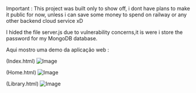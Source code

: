 Important :   This project was built only to show off, i dont have plans to make it public for now, unless i can save some money to spend on railway or any other backend cloud service xD

I hided the file server.js due to vulnerability concerns,it is were i store the password for my MongoDB database.

Aqui mostro uma demo da aplicação web :

(Index.html)
![Image](https://github.com/user-attachments/assets/d6c203de-f53b-45d3-9f33-7448c0aa989a)

(Home.html)
![Image](https://github.com/user-attachments/assets/66289f1f-7015-488c-9f9b-a26f4e37a922)

(Library.html)
![Image](https://github.com/user-attachments/assets/6582f2ec-7186-435f-a445-6e3d3cbcdfa5)
